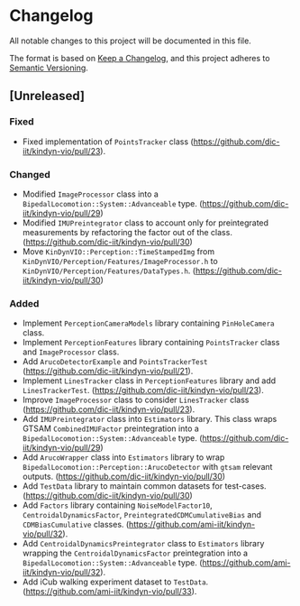# Changelog
All notable changes to this project will be documented in this file.

The format is based on [Keep a Changelog](https://keepachangelog.com/en/1.0.0/),
and this project adheres to [Semantic Versioning](https://semver.org/spec/v2.0.0.html).

## [Unreleased]

### Fixed
- Fixed implementation of `PointsTracker` class (https://github.com/dic-iit/kindyn-vio/pull/23).

### Changed
- Modified `ImageProcessor` class into a `BipedalLocomotion::System::Advanceable` type. (https://github.com/dic-iit/kindyn-vio/pull/29)
- Modified `IMUPreintegrator` class to account only for preintegrated measurements by refactoring the factor out of the class. (https://github.com/dic-iit/kindyn-vio/pull/30)
- Move `KinDynVIO::Perception::TimeStampedImg` from `KinDynVIO/Perception/Features/ImageProcessor.h` to `KinDynVIO/Perception/Features/DataTypes.h`. (https://github.com/dic-iit/kindyn-vio/pull/30)

### Added
- Implement `PerceptionCameraModels` library containing `PinHoleCamera` class.
- Implement `PerceptionFeatures` library containing `PointsTracker` class and `ImageProcessor` class.
- Add `ArucoDetectorExample` and `PointsTrackerTest` (https://github.com/dic-iit/kindyn-vio/pull/21).
- Implement `LinesTracker` class in `PerceptionFeatures` library and add `LinesTrackerTest`. (https://github.com/dic-iit/kindyn-vio/pull/23).
- Improve `ImageProcessor` class to consider `LinesTracker` class (https://github.com/dic-iit/kindyn-vio/pull/23).
- Add `IMUPreintegrator` class into `Estimators` library. This class wraps GTSAM `CombinedIMUFactor` preintegration into a `BipedalLocomotion::System::Advanceable` type. (https://github.com/dic-iit/kindyn-vio/pull/29)
- Add `ArucoWrapper` class into `Estimators` library to wrap `BipedalLocomotion::Perception::ArucoDetector` with `gtsam` relevant outputs. (https://github.com/dic-iit/kindyn-vio/pull/30)
- Add `TestData` library to maintain common datasets for test-cases. (https://github.com/dic-iit/kindyn-vio/pull/30)
- Add `Factors` library containing `NoiseModelFactor10`, `CentroidalDynamicsFactor`, `PreintegratedCDMCumulativeBias` and `CDMBiasCumulative` classes. (https://github.com/ami-iit/kindyn-vio/pull/32).
- Add `CentroidalDynamicsPreintegrator` class to `Estimators` library wrapping the `CentroidalDynamicsFactor` preintegration into a `BipedalLocomotion::System::Advanceable` type. (https://github.com/ami-iit/kindyn-vio/pull/32).
- Add iCub walking experiment dataset to `TestData`. (https://github.com/ami-iit/kindyn-vio/pull/33).
